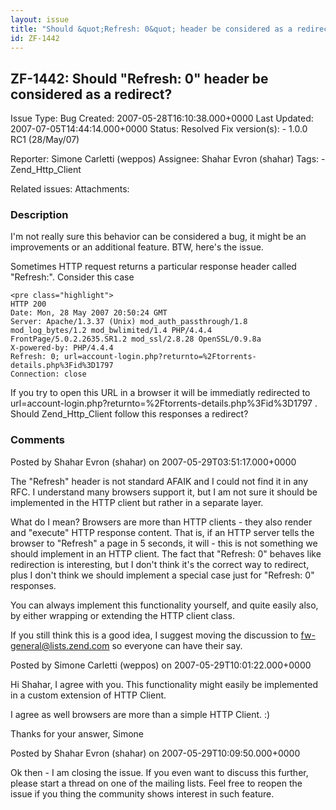 ```yaml
---
layout: issue
title: "Should &quot;Refresh: 0&quot; header be considered as a redirect?"
id: ZF-1442
---
```


ZF-1442: Should "Refresh: 0" header be considered as a redirect?
----------------------------------------------------------------

 Issue Type: Bug Created: 2007-05-28T16:10:38.000+0000 Last Updated: 2007-07-05T14:44:14.000+0000 Status: Resolved Fix version(s): - 1.0.0 RC1 (28/May/07)
 
 Reporter:  Simone Carletti (weppos)  Assignee:  Shahar Evron (shahar)  Tags: - Zend\_Http\_Client
 
 Related issues: 
 Attachments: 
### Description

I'm not really sure this behavior can be considered a bug, it might be an improvements or an additional feature. BTW, here's the issue.

Sometimes HTTP request returns a particular response header called "Refresh:". Consider this case

 
    <pre class="highlight">
    HTTP 200
    Date: Mon, 28 May 2007 20:50:24 GMT
    Server: Apache/1.3.37 (Unix) mod_auth_passthrough/1.8 mod_log_bytes/1.2 mod_bwlimited/1.4 PHP/4.4.4 FrontPage/5.0.2.2635.SR1.2 mod_ssl/2.8.28 OpenSSL/0.9.8a
    X-powered-by: PHP/4.4.4
    Refresh: 0; url=account-login.php?returnto=%2Ftorrents-details.php%3Fid%3D1797
    Connection: close


If you try to open this URL in a browser it will be immediatly redirected to url=account-login.php?returnto=%2Ftorrents-details.php%3Fid%3D1797 . Should Zend\_Http\_Client follow this responses a redirect?

 

 

### Comments

Posted by Shahar Evron (shahar) on 2007-05-29T03:51:17.000+0000

The "Refresh" header is not standard AFAIK and I could not find it in any RFC. I understand many browsers support it, but I am not sure it should be implemented in the HTTP client but rather in a separate layer.

What do I mean? Browsers are more than HTTP clients - they also render and "execute" HTTP response content. That is, if an HTTP server tells the browser to "Refresh" a page in 5 seconds, it will - this is not something we should implement in an HTTP client. The fact that "Refresh: 0" behaves like redirection is interesting, but I don't think it's the correct way to redirect, plus I don't think we should implement a special case just for "Refresh: 0" responses.

You can always implement this functionality yourself, and quite easily also, by either wrapping or extending the HTTP client class.

If you still think this is a good idea, I suggest moving the discussion to fw-general@lists.zend.com so everyone can have their say.

 

 

Posted by Simone Carletti (weppos) on 2007-05-29T10:01:22.000+0000

Hi Shahar, I agree with you. This functionality might easily be implemented in a custom extension of HTTP Client.

I agree as well browsers are more than a simple HTTP Client. :)

Thanks for your answer, Simone

 

 

Posted by Shahar Evron (shahar) on 2007-05-29T10:09:50.000+0000

Ok then - I am closing the issue. If you even want to discuss this further, please start a thread on one of the mailing lists. Feel free to reopen the issue if you thing the community shows interest in such feature.

 

 